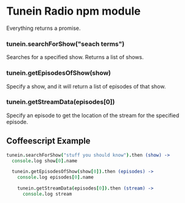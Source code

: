 Tunein Radio npm module
===

Everything returns a promise.

### tunein.searchForShow("seach terms")
Searches for a specified show. Returns a list of shows.

### tunein.getEpisodesOfShow(show)
Specify a show, and it will return a list of episodes of that show.

### tunein.getStreamData(episodes[0])
Specify an episode to get the location of the stream for the specified episode.

## Coffeescript Example
```coffee
tunein.searchForShow("stuff you should know").then (show) ->
  console.log show[0].name

  tunein.getEpisodesOfShow(show[0]).then (episodes) ->
    console.log episodes[0].name

    tunein.getStreamData(episodes[0]).then (stream) ->
      console.log stream
```

